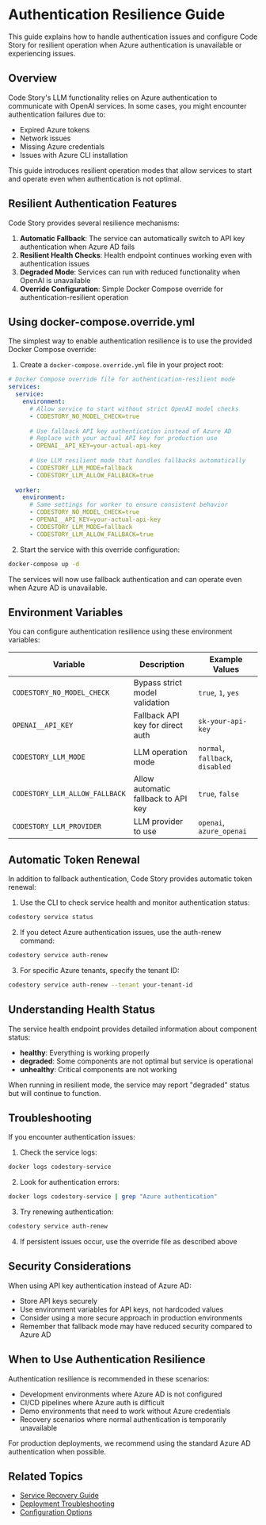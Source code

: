 # Authentication Resilience Guide

This guide explains how to handle authentication issues and configure Code Story for resilient operation when Azure authentication is unavailable or experiencing issues.

## Overview

Code Story's LLM functionality relies on Azure authentication to communicate with OpenAI services. In some cases, you might encounter authentication failures due to:

- Expired Azure tokens
- Network issues
- Missing Azure credentials
- Issues with Azure CLI installation

This guide introduces resilient operation modes that allow services to start and operate even when authentication is not optimal.

## Resilient Authentication Features

Code Story provides several resilience mechanisms:

1. **Automatic Fallback**: The service can automatically switch to API key authentication when Azure AD fails
2. **Resilient Health Checks**: Health endpoint continues working even with authentication issues
3. **Degraded Mode**: Services can run with reduced functionality when OpenAI is unavailable
4. **Override Configuration**: Simple Docker Compose override for authentication-resilient operation

## Using docker-compose.override.yml

The simplest way to enable authentication resilience is to use the provided Docker Compose override:

1. Create a `docker-compose.override.yml` file in your project root:

```yaml
# Docker Compose override file for authentication-resilient mode
services:
  service:
    environment:
      # Allow service to start without strict OpenAI model checks
      - CODESTORY_NO_MODEL_CHECK=true
      
      # Use fallback API key authentication instead of Azure AD
      # Replace with your actual API key for production use
      - OPENAI__API_KEY=your-actual-api-key
      
      # Use LLM resilient mode that handles fallbacks automatically
      - CODESTORY_LLM_MODE=fallback
      - CODESTORY_LLM_ALLOW_FALLBACK=true
      
  worker:
    environment:
      # Same settings for worker to ensure consistent behavior
      - CODESTORY_NO_MODEL_CHECK=true
      - OPENAI__API_KEY=your-actual-api-key
      - CODESTORY_LLM_MODE=fallback
      - CODESTORY_LLM_ALLOW_FALLBACK=true
```

2. Start the service with this override configuration:

```bash
docker-compose up -d
```

The services will now use fallback authentication and can operate even when Azure AD is unavailable.

## Environment Variables

You can configure authentication resilience using these environment variables:

| Variable | Description | Example Values |
|----------|-------------|----------------|
| `CODESTORY_NO_MODEL_CHECK` | Bypass strict model validation | `true`, `1`, `yes` |
| `OPENAI__API_KEY` | Fallback API key for direct auth | `sk-your-api-key` |
| `CODESTORY_LLM_MODE` | LLM operation mode | `normal`, `fallback`, `disabled` |
| `CODESTORY_LLM_ALLOW_FALLBACK` | Allow automatic fallback to API key | `true`, `false` |
| `CODESTORY_LLM_PROVIDER` | LLM provider to use | `openai`, `azure_openai` |

## Automatic Token Renewal

In addition to fallback authentication, Code Story provides automatic token renewal:

1. Use the CLI to check service health and monitor authentication status:

```bash
codestory service status
```

2. If you detect Azure authentication issues, use the auth-renew command:

```bash
codestory service auth-renew
```

3. For specific Azure tenants, specify the tenant ID:

```bash
codestory service auth-renew --tenant your-tenant-id
```

## Understanding Health Status

The service health endpoint provides detailed information about component status:

- **healthy**: Everything is working properly
- **degraded**: Some components are not optimal but service is operational
- **unhealthy**: Critical components are not working

When running in resilient mode, the service may report "degraded" status but will continue to function.

## Troubleshooting

If you encounter authentication issues:

1. Check the service logs:
```bash
docker logs codestory-service
```

2. Look for authentication errors:
```bash
docker logs codestory-service | grep "Azure authentication"
```

3. Try renewing authentication:
```bash
codestory service auth-renew
```

4. If persistent issues occur, use the override file as described above

## Security Considerations

When using API key authentication instead of Azure AD:

- Store API keys securely
- Use environment variables for API keys, not hardcoded values
- Consider using a more secure approach in production environments
- Remember that fallback mode may have reduced security compared to Azure AD

## When to Use Authentication Resilience

Authentication resilience is recommended in these scenarios:

- Development environments where Azure AD is not configured
- CI/CD pipelines where Azure auth is difficult
- Demo environments that need to work without Azure credentials
- Recovery scenarios where normal authentication is temporarily unavailable

For production deployments, we recommend using the standard Azure AD authentication when possible.

## Related Topics

- [Service Recovery Guide](./service_recovery.md)
- [Deployment Troubleshooting](./deployment_troubleshooting.md)
- [Configuration Options](../user_guides/configuration.md)